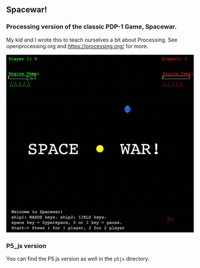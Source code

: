 ## Spacewar!

### Processing version of the classic PDP-1 Game, Spacewar.

My kid and I wrote this to teach ourselves a bit about Processing. See openprocessing.org and https://processing.org/ for more.

![buttons_movie](./images/preview.gif)

### P5_js version

You can find the P5.js version as well in the `p5js` directory.
